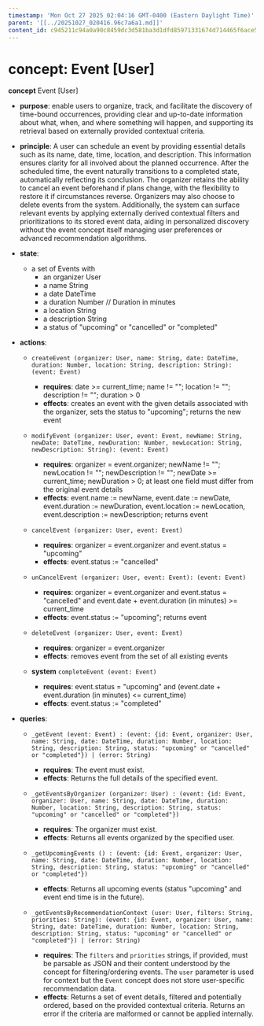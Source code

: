 ```yaml
---
timestamp: 'Mon Oct 27 2025 02:04:16 GMT-0400 (Eastern Daylight Time)'
parent: '[[../20251027_020416.96c7a6a1.md]]'
content_id: c945211c94a0a90c8459dc3d581ba3d1dfd85971331674d714465f6ace53f563
---
```


# concept: Event \[User]

**concept** Event \[User]

* **purpose**: enable users to organize, track, and facilitate the discovery of time-bound occurrences, providing clear and up-to-date information about what, when, and where something will happen, and supporting its retrieval based on externally provided contextual criteria.

* **principle**: A user can schedule an event by providing essential details such as its name, date, time, location, and description. This information ensures clarity for all involved about the planned occurrence. After the scheduled time, the event naturally transitions to a completed state, automatically reflecting its conclusion. The organizer retains the ability to cancel an event beforehand if plans change, with the flexibility to restore it if circumstances reverse. Organizers may also choose to delete events from the system. Additionally, the system can surface relevant events by applying externally derived contextual filters and prioritizations to its stored event data, aiding in personalized discovery without the event concept itself managing user preferences or advanced recommendation algorithms.

* **state**:
  * a set of Events with
    * an organizer User
    * a name String
    * a date DateTime
    * a duration Number // Duration in minutes
    * a location String
    * a description String
    * a status of "upcoming" or "cancelled" or "completed"

* **actions**:
  * `createEvent (organizer: User, name: String, date: DateTime, duration: Number, location: String, description: String): (event: Event)`
    * **requires**: date >= current\_time; name != ""; location != ""; description != ""; duration > 0
    * **effects**: creates an event with the given details associated with the organizer, sets the status to "upcoming"; returns the new event

  * `modifyEvent (organizer: User, event: Event, newName: String, newDate: DateTime, newDuration: Number, newLocation: String, newDescription: String): (event: Event)`
    * **requires**: organizer = event.organizer; newName != ""; newLocation != ""; newDescription != ""; newDate >= current\_time; newDuration > 0; at least one field must differ from the original event details
    * **effects**: event.name := newName, event.date := newDate, event.duration := newDuration, event.location := newLocation, event.description := newDescription; returns event

  * `cancelEvent (organizer: User, event: Event)`
    * **requires**: organizer = event.organizer and event.status = "upcoming"
    * **effects**: event.status := "cancelled"

  * `unCancelEvent (organizer: User, event: Event): (event: Event)`
    * **requires**: organizer = event.organizer and event.status = "cancelled" and event.date + event.duration (in minutes) >= current\_time
    * **effects**: event.status := "upcoming"; returns event

  * `deleteEvent (organizer: User, event: Event)`
    * **requires**: organizer = event.organizer
    * **effects**: removes event from the set of all existing events

  * **system** `completeEvent (event: Event)`
    * **requires**: event.status = "upcoming" and (event.date + event.duration (in minutes) <= current\_time)
    * **effects**: event.status := "completed"

* **queries**:
  * `_getEvent (event: Event) : (event: {id: Event, organizer: User, name: String, date: DateTime, duration: Number, location: String, description: String, status: "upcoming" or "cancelled" or "completed"}) | (error: String)`
    * **requires**: The event must exist.
    * **effects**: Returns the full details of the specified event.

  * `_getEventsByOrganizer (organizer: User) : (event: {id: Event, organizer: User, name: String, date: DateTime, duration: Number, location: String, description: String, status: "upcoming" or "cancelled" or "completed"})`
    * **requires**: The organizer must exist.
    * **effects**: Returns all events organized by the specified user.

  * `_getUpcomingEvents () : (event: {id: Event, organizer: User, name: String, date: DateTime, duration: Number, location: String, description: String, status: "upcoming" or "cancelled" or "completed"})`
    * **effects**: Returns all upcoming events (status "upcoming" and event end time is in the future).

  * `_getEventsByRecommendationContext (user: User, filters: String, priorities: String): (event: {id: Event, organizer: User, name: String, date: DateTime, duration: Number, location: String, description: String, status: "upcoming" or "cancelled" or "completed"}) | (error: String)`
    * **requires**: The `filters` and `priorities` strings, if provided, must be parsable as JSON and their content understood by the concept for filtering/ordering events. The `user` parameter is used for context but the `Event` concept does not store user-specific recommendation data.
    * **effects**: Returns a set of event details, filtered and potentially ordered, based on the provided contextual criteria. Returns an error if the criteria are malformed or cannot be applied internally.
